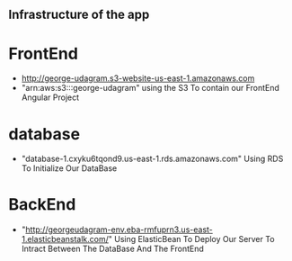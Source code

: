 ## Infrastructure of the app
# FrontEnd
- http://george-udagram.s3-website-us-east-1.amazonaws.com
- "arn:aws:s3:::george-udagram" using the S3 To contain our FrontEnd Angular Project
# database
- "database-1.cxyku6tqond9.us-east-1.rds.amazonaws.com" Using RDS To Initialize Our DataBase
# BackEnd
- "http://georgeudagram-env.eba-rmfuprn3.us-east-1.elasticbeanstalk.com/" Using ElasticBean To Deploy Our Server To Intract Between The DataBase And The FrontEnd
